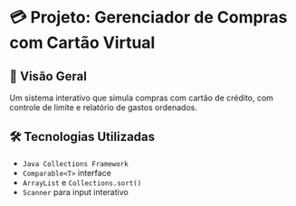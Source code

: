 # 💳 Projeto: Gerenciador de Compras com Cartão Virtual

## 📌 Visão Geral
Um sistema interativo que simula compras com cartão de crédito, com controle de limite e relatório de gastos ordenados.

## 🛠️ Tecnologias Utilizadas
- `Java Collections Framework`
- `Comparable<T>` interface
- `ArrayList` e `Collections.sort()`
- `Scanner` para input interativo
